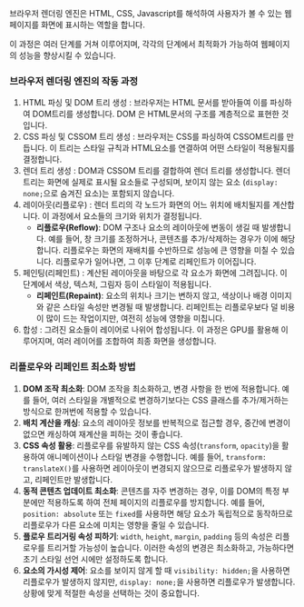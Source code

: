 브라우저 렌더링 엔진은 HTML, CSS, Javascript를 해석하여 사용자가 볼 수 있는 웹페이지를 화면에 표시하는 역할을 합니다.

이 과정은 여러 단계를 거쳐 이루어지며, 각각의 단계에서 최적화가 가능하여 웹페이지의 성능을 향상시킬 수 있습니다.

### 브라우저 렌더링 엔진의 작동 과정

1. HTML 파싱 및 DOM 트리 생성 : 브라우저는 HTML 문서를 받아들여 이를 파싱하여 DOM트리를 생성합니다. DOM 은 HTML문서의 구조를 계층적으로 표현한 것입니다.
2. CSS 파싱 및 CSSOM 트리 생성 : 브라우저는 CSS를 파싱하여 CSSOM트리를 만듭니다. 이 트리는 스타일 규칙과 HTML요소를 연결하여 어떤 스타일이 적용될지를 결정합니다.
3. 렌더 트리 생성 : DOM과 CSSOM 트리를 결합하여 렌더 트리를 생성합니다. 렌더 트리는 화면에 실제로 표시될 요소들로 구성되며, 보이지 않는 요소 (`display: none;`으로 숨겨진 요소)는 포함되지 않습니다.
4. 레이아웃(리플로우) : 렌더 트리의 각 노드가 화면의 어느 위치에 배치될지를 계산합니다. 이 과정에서 요소들의 크기와 위치가 결정됩니다.
    - **리플로우(Reflow)**: DOM 구조나 요소의 레이아웃에 변동이 생길 때 발생합니다. 예를 들어, 창 크기를 조정하거나, 콘텐츠를 추가/삭제하는 경우가 이에 해당합니다. 리플로우는 화면의 재배치를 수반하므로 성능에 큰 영향을 미칠 수 있습니다. 리플로우가 일어나면, 그 이후 단계로 리페인트가 이어집니다.
5. 페인팅(리페인트) : 계산된 레이아웃을 바탕으로 각 요소가 화면에 그려집니다. 이 단계에서 색상, 텍스처, 그림자 등이 스타일이 적용됩니다.
    - **리페인트(Repaint)**: 요소의 위치나 크기는 변하지 않고, 색상이나 배경 이미지와 같은 스타일 속성만 변경될 때 발생합니다. 리페인트는 리플로우보다 덜 비용이 많이 드는 작업이지만, 여전히 성능에 영향을 미칩니다.
6. 합성 : 그려진 요소들이 레이어로 나위어 합성됩니다. 이 과정은 GPU를 활용해 이루어지며, 여러 레이어를 조합하여 최종 화면을 생성합니다.

### **리플로우와 리페인트 최소화 방법**

1. **DOM 조작 최소화**: DOM 조작을 최소화하고, 변경 사항을 한 번에 적용합니다. 예를 들어, 여러 스타일을 개별적으로 변경하기보다는 CSS 클래스를 추가/제거하는 방식으로 한꺼번에 적용할 수 있습니다.
2. **배치 계산을 캐싱**: 요소의 레이아웃 정보를 반복적으로 접근할 경우, 중간에 변경이 없으면 캐싱하여 재계산을 피하는 것이 좋습니다.
3. **CSS 속성 활용**: 리플로우를 유발하지 않는 CSS 속성(`transform`, `opacity`)을 활용하여 애니메이션이나 스타일 변경을 수행합니다. 예를 들어, `transform: translateX()`를 사용하면 레이아웃이 변경되지 않으므로 리플로우가 발생하지 않고, 리페인트만 발생합니다.
4. **동적 콘텐츠 업데이트 최소화**: 콘텐츠를 자주 변경하는 경우, 이를 DOM의 특정 부분에만 적용하도록 하여 전체 페이지의 리플로우를 방지합니다. 예를 들어, `position: absolute` 또는 `fixed`를 사용하면 해당 요소가 독립적으로 동작하므로 리플로우가 다른 요소에 미치는 영향을 줄일 수 있습니다.
5. **플로우 트리거링 속성 피하기**: `width`, `height`, `margin`, `padding` 등의 속성은 리플로우를 트리거할 가능성이 높습니다. 이러한 속성의 변경은 최소화하고, 가능하다면 초기 스타일 선언 시에만 설정하도록 합니다.
6. **요소의 가시성 제어**: 요소를 보이지 않게 할 때 `visibility: hidden;`을 사용하면 리플로우가 발생하지 않지만, `display: none;`을 사용하면 리플로우가 발생합니다. 상황에 맞게 적절한 속성을 선택하는 것이 중요합니다.